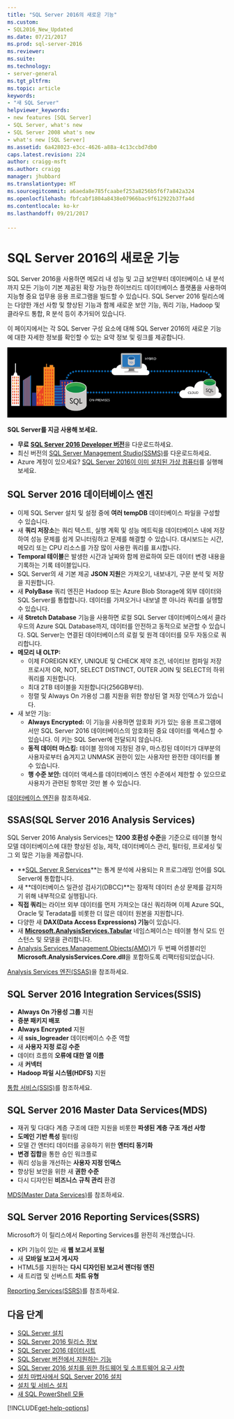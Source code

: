 ```yaml
---
title: "SQL Server 2016의 새로운 기능"
ms.custom:
- SQL2016_New_Updated
ms.date: 07/21/2017
ms.prod: sql-server-2016
ms.reviewer: 
ms.suite: 
ms.technology:
- server-general
ms.tgt_pltfrm: 
ms.topic: article
keywords:
- "새 SQL Server"
helpviewer_keywords:
- new features [SQL Server]
- SQL Server, what's new
- SQL Server 2008 what's new
- what's new [SQL Server]
ms.assetid: 6a428023-e3cc-4626-a88a-4c13ccbd7db0
caps.latest.revision: 224
author: craigg-msft
ms.author: craigg
manager: jhubbard
ms.translationtype: HT
ms.sourcegitcommit: a6aeda8e785fcaabef253a8256b5f6f7a842a324
ms.openlocfilehash: fbfcabf1804a8438e07966bac9f612922b37fa4d
ms.contentlocale: ko-kr
ms.lasthandoff: 09/21/2017

---
```

# <a name="whats-new-in-sql-server-2016"></a>SQL Server 2016의 새로운 기능
 SQL Server 2016을 사용하면 메모리 내 성능 및 고급 보안부터 데이터베이스 내 분석까지 모든 기능이 기본 제공된 확장 가능한 하이브리드 데이터베이스 플랫폼을 사용하여 지능형 중요 업무용 응용 프로그램을 빌드할 수 있습니다. SQL Server 2016 릴리스에는 다양한 개선 사항 및 향상된 기능과 함께 새로운 보안 기능, 쿼리 기능, Hadoop 및 클라우드 통합, R 분석 등이 추가되어 있습니다. 

이 페이지에서는 각 SQL Server 구성 요소에 대해 SQL Server 2016의 새로운 기능에 대한 자세한 정보를 확인할 수 있는 요약 정보 및 링크를 제공합니다. 

![SQL Server 2016](../sql-server/media/sql-server-2016.png) 

 **SQL Server를 지금 사용해 보세요.** 
- **무료** [**SQL Server 2016 Developer 버전**](https://www.microsoft.com/en-us/cloud-platform/sql-server-editions-developers)을 다운로드하세요.
- 최신 버전의 [SQL Server Management Studio(SSMS)](/sql-docs/docs/ssms/download-sql-server-management-studio-ssms)를 다운로드하세요. 
- Azure 계정이 있으세요? [SQL Server 2016이 이미 설치된 가상 컴퓨터](https://azure.microsoft.com/marketplace/partners/microsoft/sqlserver2016sp1standardwindowsserver2016/)를 실행해 보세요.

## <a name="sql-server-2016-database-engine"></a>SQL Server 2016 데이터베이스 엔진
- 이제 SQL Server 설치 및 설정 중에 **여러 tempDB** 데이터베이스 파일을 구성할 수 있습니다.
- 새 **쿼리 저장소**는 쿼리 텍스트, 실행 계획 및 성능 메트릭을 데이터베이스 내에 저장하여 성능 문제를 쉽게 모니터링하고 문제를 해결할 수 있습니다. 대시보드는 시간, 메모리 또는 CPU 리소스를 가장 많이 사용한 쿼리를 표시합니다.
- **Temporal 테이블**은 발생한 시간과 날짜와 함께 완료하여 모든 데이터 변경 내용을 기록하는 기록 테이블입니다.
- SQL Server의 새 기본 제공 **JSON 지원**은 가져오기, 내보내기, 구문 분석 및 저장을 지원합니다.
- 새 **PolyBase** 쿼리 엔진은 Hadoop 또는 Azure Blob Storage에 외부 데이터와 SQL Server를 통합합니다. 데이터를 가져오거나 내보낼 뿐 아니라 쿼리를 실행할 수 있습니다.
- 새 **Stretch Database** 기능을 사용하면 로컬 SQL Server 데이터베이스에서 클라우드의 Azure SQL Database까지, 데이터를 안전하고 동적으로 보관할 수 있습니다. SQL Server는 연결된 데이터베이스의 로컬 및 원격 데이터를 모두 자동으로 쿼리합니다. 
- **메모리 내 OLTP:** 
    - 이제 FOREIGN KEY, UNIQUE 및 CHECK 제약 조건, 네이티브 컴파일 저장 프로시저 OR, NOT, SELECT DISTINCT, OUTER JOIN 및 SELECT의 하위 쿼리를 지원합니다.
    - 최대 2TB 테이블을 지원합니다(256GB부터). 
    - 정렬 및 Always On 가용성 그룹 지원을 위한 향상된 열 저장 인덱스가 있습니다.
- 새 보안 기능:
    - **Always Encrypted:** 이 기능을 사용하면 암호화 키가 있는 응용 프로그램에서만 SQL Server 2016 데이터베이스의 암호화된 중요 데이터를 액세스할 수 있습니다. 이 키는 SQL Server에 전달되지 않습니다.
    - **동적 데이터 마스킹:** 테이블 정의에 지정된 경우, 마스킹된 데이터가 대부분의 사용자로부터 숨겨지고 UNMASK 권한이 있는 사용자만 완전한 데이터를 볼 수 있습니다.
    - **행 수준 보안:** 데이터 액세스를 데이터베이스 엔진 수준에서 제한할 수 있으므로 사용자가 관련된 항목만 것만 볼 수 있습니다. 

[데이터베이스 엔진](../database-engine/configure-windows/what-s-new-in-sql-server-2016-database-engine.md)을 참조하세요.
## <a name="sql-server-2016-analysis-services-ssas"></a>SSAS(SQL Server 2016 Analysis Services)
SQL Server 2016 Analysis Services는 **1200 호환성 수준**을 기준으로 테이블 형식 모델 데이터베이스에 대한 향상된 성능, 제작, 데이터베이스 관리, 필터링, 프로세싱 및 그 외 많은 기능을 제공합니다.
- **[SQL Server R Services](../advanced-analytics/r-services/what-s-new-in-sql-server-r-services.md)**는 통계 분석에 사용되는 R 프로그래밍 언어를 SQL Server에 통합합니다. 
- 새 **데이터베이스 일관성 검사기(DBCC)**는 잠재적 데이터 손상 문제를 감지하기 위해 내부적으로 실행됩니다.
- **직접 쿼리**는 라이브 외부 데이터를 먼저 가져오는 대신 쿼리하며 이제 Azure SQL, Oracle 및 Teradata를 비롯한 더 많은 데이터 원본을 지원합니다. 
- 다양한 새 **DAX(Data Access Expressions) 기능**이 있습니다.
- 새 **[Microsoft.AnalysisServices.Tabular](http://msdn.microsoft.com/library/microsoft.analysisservices.tabular.aspx)** 네임스페이스는 테이블 형식 모드 인스턴스 및 모델을 관리합니다. 
- [Analysis Services Management Objects(AMO)](http://msdn.microsoft.com/library/mt436122.aspx)가 두 번째 어셈블리인 **Microsoft.AnalysisServices.Core.dll**을 포함하도록 리팩터링되었습니다.

[Analysis Services 엔진(SSAS)](../analysis-services/what-s-new-in-analysis-services.md)을 참조하세요. 

## <a name="sql-server-2016-integration-services-ssis"></a>SQL Server 2016 Integration Services(SSIS)
- **Always On 가용성 그룹** 지원
- **증분 패키지 배포**
- **Always Encrypted** 지원
- 새 **ssis_logreader** 데이터베이스 수준 역할
- 새 **사용자 지정 로깅 수준**
- 데이터 흐름의 **오류에 대한 열 이름** 
- 새 **커넥터**
- **Hadoop 파일 시스템(HDFS)** 지원

[통합 서비스(SSIS)](../integration-services/what-s-new-in-integration-services-in-sql-server-2016.md)를 참조하세요.

## <a name="sql-server-2016-master-data-services-mds"></a>SQL Server 2016 Master Data Services(MDS)
- 재귀 및 다대다 계층 구조에 대한 지원을 비롯한 **파생된 계층 구조 개선 사항**
- **도메인 기반 특성** 필터링
- 모델 간 엔터티 데이터를 공유하기 위한 **엔터티 동기화**
- **변경 집합**을 통한 승인 워크플로
- 쿼리 성능을 개선하는 **사용자 지정 인덱스**
- 향상된 보안을 위한 새 **권한 수준**
- 다시 디자인된 **비즈니스 규칙 관리** 환경

[MDS(Master Data Services)](../master-data-services/what-s-new-in-master-data-services-mds.md)를 참조하세요.

## <a name="sql-server-2016-reporting-services-ssrs"></a>SQL Server 2016 Reporting Services(SSRS)
Microsoft가 이 릴리스에서 Reporting Services를 완전히 개선했습니다. 
- KPI 기능이 있는 새 **웹 보고서 포털**
- 새 **모바일 보고서 게시자**
- HTML5를 지원하는 **다시 디자인된 보고서 렌더링 엔진** 
- 새 트리맵 및 선버스트 **차트 유형** 

[Reporting Services(SSRS)](/sql-docs/docs/reporting-services/what-s-new-in-sql-server-reporting-services-ssrs)를 참조하세요.

## <a name="next-steps"></a>다음 단계   
- [SQL Server 설치](../database-engine/install-windows/installation-for-sql-server-2016.md)   
- [SQL Server 2016 릴리스 정보](../sql-server/sql-server-2016-release-notes.md) 
- [SQL Server 2016 데이터시트](http://download.microsoft.com/download/C/5/3/C53C3AEF-653C-4598-8721-D522E8AC6A3A/SQL_Server_2016_Everything_Built-In_Datasheet_EN_US.pdf)
- [SQL Server 버전에서 지원하는 기능](https://msdn.microsoft.com/library/cc645993.aspx)
- [SQL Server 2016 설치를 위한 하드웨어 및 소프트웨어 요구 사항](../sql-server/install/hardware-and-software-requirements-for-installing-sql-server.md)
- [설치 마법사에서 SQL Server 2016 설치](../database-engine/install-windows/install-sql-server-from-the-installation-wizard-setup.md)
- [설치 및 서비스 설치](http://msdn.microsoft.com/library/6df72a78-6b36-4bc1-948e-04b4ebe46094)    
- [새 SQL PowerShell 모듈](https://blogs.technet.microsoft.com/dataplatforminsider/2016/06/30/sql-powershell-july-2016-update/)

[!INCLUDE[get-help-options](../includes/paragraph-content/get-help-options.md)]
